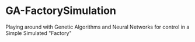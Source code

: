 # GA-FactorySimulation
Playing around with Genetic Algorithms and Neural Networks for control in a Simple Simulated "Factory"
